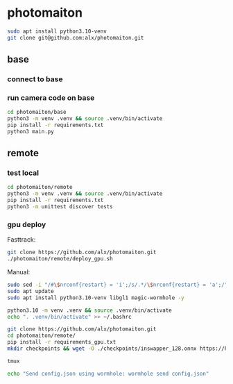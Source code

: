 # photomaiton

```bash
sudo apt install python3.10-venv
git clone git@github.com:alx/photomaiton.git
```

## base

### connect to base

### run camera code on base

```bash
cd photomaiton/base
python3 -m venv .venv && source .venv/bin/activate
pip install -r requirements.txt
python3 main.py
```

## remote

### test local

``` bash
cd photomaiton/remote
python3 -m venv .venv && source .venv/bin/activate
pip install -r requirements.txt
python3 -m unittest discover tests
```

### gpu deploy

Fasttrack:

``` bash
git clone https://github.com/alx/photomaiton.git
./photomaiton/remote/deploy_gpu.sh
```

Manual:

``` bash
sudo sed -i "/#\$nrconf{restart} = 'i';/s/.*/\$nrconf{restart} = 'a';/" /etc/needrestart/needrestart.conf
sudo apt update
sudo apt install python3.10-venv libgl1 magic-wormhole -y

python3.10 -m venv .venv && source .venv/bin/activate
echo ". .venv/bin/activate" >> ~/.bashrc

git clone https://github.com/alx/photomaiton.git
cd photomaiton/remote/
pip install -r requirements_gpu.txt
mkdir checkpoints && wget -O ./checkpoints/inswapper_128.onnx https://huggingface.co/ashleykleynhans/inswapper/resolve/main/inswapper_128.onnx

tmux

echo "Send config.json using wormhole: wormhole send config.json"
```
